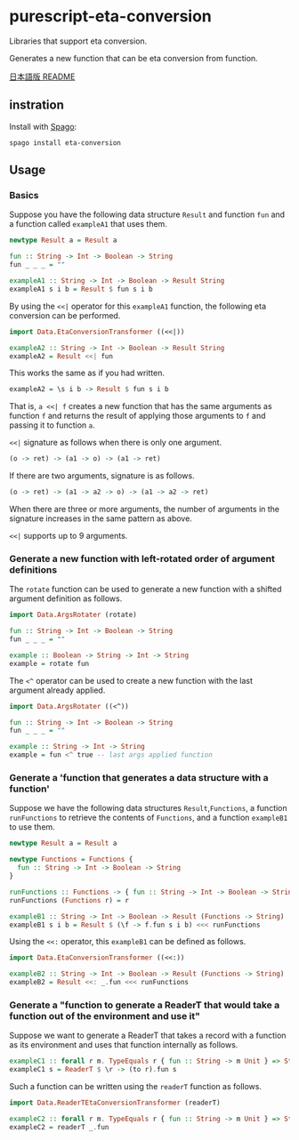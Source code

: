 # purescript-eta-conversion

Libraries that support eta conversion.

Generates a new function that can be eta conversion from function.

[日本語版 README](https://github.com/pujoheadsoft/purescript-eta-conversion/blob/master/README-ja.md)

## instration
Install with [Spago](https://github.com/purescript/spago):
```
spago install eta-conversion
```

## Usage
### Basics
Suppose you have the following data structure `Result` and function `fun` and a function called `exampleA1` that uses them.
```haskell
newtype Result a = Result a

fun :: String -> Int -> Boolean -> String
fun _ _ _ = ""

exampleA1 :: String -> Int -> Boolean -> Result String
exampleA1 s i b = Result $ fun s i b
```
By using the `<<|` operator for this `exampleA1` function, the following eta conversion can be performed.
```haskell
import Data.EtaConversionTransformer ((<<|))

exampleA2 :: String -> Int -> Boolean -> Result String
exampleA2 = Result <<| fun
```
This works the same as if you had written.
```haskell
exampleA2 = \s i b -> Result $ fun s i b
```
That is, `a <<| f` creates a new function that has the same arguments as function `f` and returns the result of applying those arguments to `f` and passing it to function `a`.

`<<|` signature as follows when there is only one argument.
```haskell
(o -> ret) -> (a1 -> o) -> (a1 -> ret)
```
If there are two arguments, signature is as follows.
```haskell
(o -> ret) -> (a1 -> a2 -> o) -> (a1 -> a2 -> ret)
```
When there are three or more arguments, the number of arguments in the signature increases in the same pattern as above.

`<<|` supports up to 9 arguments.

### Generate a new function with left-rotated order of argument definitions
The `rotate` function can be used to generate a new function with a shifted argument definition as follows.
```haskell
import Data.ArgsRotater (rotate)

fun :: String -> Int -> Boolean -> String
fun _ _ _ = ""

example :: Boolean -> String -> Int -> String
example = rotate fun
```
The `<^` operator can be used to create a new function with the last argument already applied.
```haskell
import Data.ArgsRotater ((<^))

fun :: String -> Int -> Boolean -> String
fun _ _ _ = ""

example :: String -> Int -> String
example = fun <^ true -- last args applied function
```

### Generate a 'function that generates a data structure with a  function'
Suppose we have the following data structures `Result`,`Functions`, a function `runFunctions` to retrieve the contents of `Functions`, and a function `exampleB1` to use them.
```haskell
newtype Result a = Result a

newtype Functions = Functions {
  fun :: String -> Int -> Boolean -> String
}

runFunctions :: Functions -> { fun :: String -> Int -> Boolean -> String }
runFunctions (Functions r) = r

exampleB1 :: String -> Int -> Boolean -> Result (Functions -> String)
exampleB1 s i b = Result $ (\f -> f.fun s i b) <<< runFunctions
```
Using the `<<:` operator, this `exampleB1` can be defined as follows.
```haskell
import Data.EtaConversionTransformer ((<<:))

exampleB2 :: String -> Int -> Boolean -> Result (Functions -> String)
exampleB2 = Result <<: _.fun <<< runFunctions
```
### Generate a "function to generate a ReaderT that would take a function out of the environment and use it"
Suppose we want to generate a ReaderT that takes a record with a function as its environment and uses that function internally as follows.
```haskell
exampleC1 :: forall r m. TypeEquals r { fun :: String -> m Unit } => String -> ReaderT r m Unit
exampleC1 s = ReaderT $ \r -> (to r).fun s
```
Such a function can be written using the `readerT` function as follows.
```haskell
import Data.ReaderTEtaConversionTransformer (readerT)

exampleC2 :: forall r m. TypeEquals r { fun :: String -> m Unit } => String -> ReaderT r m Unit
exampleC2 = readerT _.fun
```